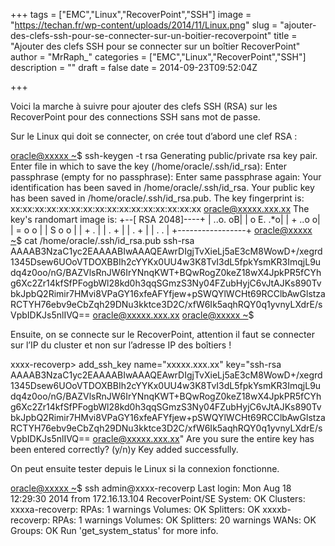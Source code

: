 +++
tags = ["EMC","Linux","RecoverPoint","SSH"]
image = "https://techan.fr/wp-content/uploads/2014/11/Linux.png"
slug = "ajouter-des-clefs-ssh-pour-se-connecter-sur-un-boitier-recoverpoint"
title = "Ajouter des clefs SSH pour se connecter sur un boîtier RecoverPoint"
author = "MrRaph_"
categories = ["EMC","Linux","RecoverPoint","SSH"]
description = ""
draft = false
date = 2014-09-23T09:52:04Z

+++


Voici la marche à suivre pour ajouter des clefs SSH (RSA) sur les RecoverPoint pour des connections SSH sans mot de passe.

Sur le Linux qui doit se connecter, on crée tout d’abord une clef RSA :

[oracle@xxxxx ~]()$ ssh-keygen -t rsa Generating public/private rsa key pair. Enter file in which to save the key (/home/oracle/.ssh/id_rsa): Enter passphrase (empty for no passphrase): Enter same passphrase again: Your identification has been saved in /home/oracle/.ssh/id_rsa. Your public key has been saved in /home/oracle/.ssh/id_rsa.pub. The key fingerprint is: xx:xx:xx:xx:xx:xx:xx:xx:xx:xx:xx:xx:xx:xx:xx:xx oracle@xxxxx.xxx.xx The key's randomart image is: +--[ RSA 2048]----+ | ..o. oB| | o E. .*o| | + ..o o| | = o o | | S o o | | + . | | . + | | . + | | . . | +-----------------+ [oracle@xxxxx ~]()$ cat /home/oracle/.ssh/id_rsa.pub ssh-rsa AAAAB3NzaC1yc2EAAAABIwAAAQEAwrDIgjTvXieLj5aE3cM8WowD+/xegrd1345Dsew6UOoVTDOXBBIh2cYYKx0UU4w3K8TvI3dL5fpkYsmKR3ImqjL9udq4z0oo/nG/BAZVlsRnJW6IrYNnqKWT+BQwRogZ0keZ18wX4JpkPR5fCYhg6Xc2Zr14kfSfPFogbWl28kd0h3qqSGmzS3Ny04FZubHyjC6vJtAJKs890TvbkJpbQ2Rimir7HMvi8VPaGY16xfeAFYfjew+pSWQYlWCHt69RCClbAwGlstzaRCTYH76ebv9eCbZqh29DNu3kktce3D2C/xfW6Ik5aqhRQY0q1yvnyLXdrE/sVpbIDKJs5nlIVQ== oracle@xxxxx.xxx.xx [oracle@xxxxx ~]()$

Ensuite, on se connecte sur le RecoverPoint, attention il faut se connecter sur l’IP du cluster et non sur l’adresse IP des boîtiers !

xxxx-recoverp> add_ssh_key name="xxxxx.xxx.xx" key="ssh-rsa AAAAB3NzaC1yc2EAAAABIwAAAQEAwrDIgjTvXieLj5aE3cM8WowD+/xegrd1345Dsew6UOoVTDOXBBIh2cYYKx0UU4w3K8TvI3dL5fpkYsmKR3ImqjL9udq4z0oo/nG/BAZVlsRnJW6IrYNnqKWT+BQwRogZ0keZ18wX4JpkPR5fCYhg6Xc2Zr14kfSfPFogbWl28kd0h3qqSGmzS3Ny04FZubHyjC6vJtAJKs890TvbkJpbQ2Rimir7HMvi8VPaGY16xfeAFYfjew+pSWQYlWCHt69RCClbAwGlstzaRCTYH76ebv9eCbZqh29DNu3kktce3D2C/xfW6Ik5aqhRQY0q1yvnyLXdrE/sVpbIDKJs5nlIVQ== oracle@xxxxx.xxx.xx" Are you sure the entire key has been entered correctly? (y/n)y Key added successfully.

On peut ensuite tester depuis le Linux si la connexion fonctionne.

[oracle@xxxxx ~]()$ ssh admin@xxxx-recoverp Last login: Mon Aug 18 12:29:30 2014 from 172.16.13.104 RecoverPoint/SE System: OK Clusters: xxxxa-recoverp: RPAs: 1 warnings Volumes: OK Splitters: OK xxxxb-recoverp: RPAs: 1 warnings Volumes: OK Splitters: 20 warnings WANs: OK Groups: OK Run 'get_system_status' for more info.

 

 

 


